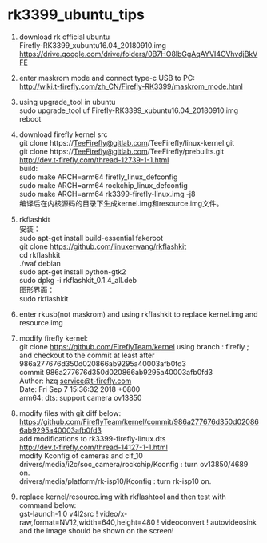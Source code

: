 # rk3399_ubuntu_tips
1. download rk official ubuntu  
Firefly-RK3399_xubuntu16.04_20180910.img  
https://drive.google.com/drive/folders/0B7HO8lbGgAqAYVI4OVhvdjBkVFE  

2. enter maskrom mode and connect type-c USB to PC:  
http://wiki.t-firefly.com/zh_CN/Firefly-RK3399/maskrom_mode.html  

3. using upgrade_tool in ubuntu  
sudo upgrade_tool uf Firefly-RK3399_xubuntu16.04_20180910.img  
reboot  

4. download firefly kernel src  
git clone https://TeeFirefly@gitlab.com/TeeFirefly/linux-kernel.git  
git clone https://TeeFirefly@gitlab.com/TeeFirefly/prebuilts.git  
http://dev.t-firefly.com/thread-12739-1-1.html  
build:  
        sudo make ARCH=arm64 firefly_linux_defconfig  
        sudo make ARCH=arm64 rockchip_linux_defconfig    
        sudo make ARCH=arm64 rk3399-firefly-linux.img -j8  
        编译后在内核源码的目录下生成kernel.img和resource.img文件。  

5. rkflashkit  
安装：  
sudo apt-get install build-essential fakeroot   
git clone https://github.com/linuxerwang/rkflashkit  
cd rkflashkit  
./waf debian  
sudo apt-get install python-gtk2  
sudo dpkg -i rkflashkit_0.1.4_all.deb  
图形界面：  
sudo rkflashkit  

6. enter rkusb(not maskrom) and using rkflashkit to replace kernel.img and resource.img  

7. modify firefly kernel:  
git clone https://github.com/FireflyTeam/kernel
using branch : firefly ; and checkout to the commit at least after 986a277676d350d020866ab9295a40003afb0fd3  
commit 986a277676d350d020866ab9295a40003afb0fd3  
Author: hzq <service@t-firefly.com>  
Date:   Fri Sep 7 15:36:32 2018 +0800  
    arm64: dts: support camera ov13850  

8. modify files with git diff below:  
https://github.com/FireflyTeam/kernel/commit/986a277676d350d020866ab9295a40003afb0fd3  
add modifications to rk3399-firefly-linux.dts  
http://dev.t-firefly.com/thread-14127-1-1.html  
modify Kconfig of cameras and cif_10  
drivers/media/i2c/soc_camera/rockchip/Kconfig : turn ov13850/4689 on.  
drivers/media/platform/rk-isp10/Kconfig : turn rk-isp10 on.  

9. replace kernel/resource.img with rkflashtool and then test with command below:  
gst-launch-1.0 v4l2src ! video/x-raw,format=NV12,width=640,height=480 ! videoconvert ! autovideosink  
and the image should be shown on the screen!  
